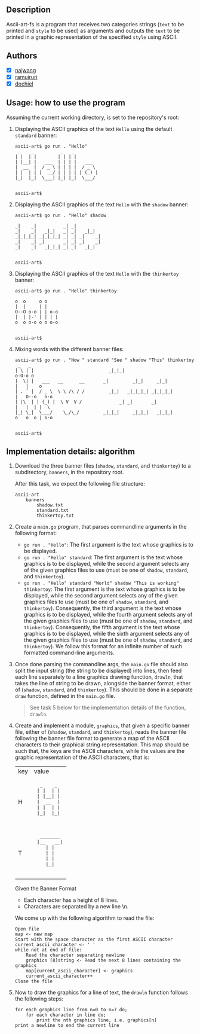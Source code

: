 ## Description

Ascii-art-fs is a program that receives two categories strings (`text` to be printed and `style` to be used) as arguments and outputs the `text` to be printed in a graphic representation of the specified `style` using ASCII.

## Authors

- [x] [najwang](https://learn.zone01kisumu.ke/git/najwang)
- [x] [ramuiruri](https://learn.zone01kisumu.ke/git/ramuiruri)
- [x] [dochiel](https://learn.zone01kisumu.ke/git/dochiel)

## Usage: how to use the program

Assuming the current working directory, is set to the repository's root:

1. Displaying the ASCII graphics of the text `Hello` using the default `standard` banner:
   
   ```shell
   ascii-art$ go run . "Hello"
    _    _          _   _          
   | |  | |        | | | |         
   | |__| |   ___  | | | |   ___   
   |  __  |  / _ \ | | | |  / _ \  
   | |  | | |  __/ | | | | | (_) | 
   |_|  |_|  \___| |_| |_|  \___/  
                                   
                                   
   ascii-art$
   ```

2. Displaying the ASCII graphics of the text `Hello` with the `shadow` banner:
   
   ```shell
   ascii-art$ go run . "Hello" shadow
                                    
   _|    _|          _| _|          
   _|    _|   _|_|   _| _|   _|_|   
   _|_|_|_| _|_|_|_| _| _| _|    _| 
   _|    _| _|       _| _| _|    _| 
   _|    _|   _|_|_| _| _|   _|_|   
                                    
                                    
   ascii-art$
   ```

3. Displaying the ASCII graphics of the text `Hello` with the `thinkertoy` banner:
   
   ```shell
   ascii-art$ go run . "Hello" thinkertoy
                    
   o  o     o o     
   |  |     | |     
   O--O o-o | | o-o 
   |  | |-' | | | | 
   o  o o-o o o o-o 
                    
                    
   ascii-art$
   ```

4. Mixing words with the different banner files:
   
   ```shell
   ascii-art$ go run . "Now " standard "See " shadow "This" thinkertoy 
    _   _                                                                             
   | \ | |                            _|_|_|                         o-O-o o          
   |  \| |   ___   __      __       _|         _|_|     _|_|           |   |    o     
   | . ` |  / _ \  \ \ /\ / /         _|_|   _|_|_|_| _|_|_|_|         |   O--o   o-o 
   | |\  | | (_) |  \ V  V /              _| _|       _|               |   |  | |  \  
   |_| \_|  \___/    \_/\_/         _|_|_|     _|_|_|   _|_|_|         o   o  o | o-o 
                                                                                      
                                                                                      
   ascii-art$ 
   ```

## Implementation details: algorithm

1. Download the three banner files (`shadow`, `standard`, and `thinkertoy`) to a subdirectory, `banners`, in the repository root.

   After this task, we expect the following file structure:
    ```text
    ascii-art
        banners
            shadow.txt
            standard.txt
            thinkertoy.txt
    ```

2. Create a `main.go` program, that parses commandline arguments in the following format:

    - `go run . "Hello"`: The first argument is the text whose graphics is to be displayed.
    - `go run . "Hello" standard`: The first argument is the text whose graphics is to be displayed, while the second argument selects any of the given graphics files to use (must be one of `shadow`, `standard`, and `thinkertoy`).
    - `go run . "Hello" standard "World" shadow "This is working" thinkertoy`: The first argument is the text whose graphics is to be displayed, while the second argument selects any of the given graphics files to use (must be one of `shadow`, `standard`, and `thinkertoy`). Consequently, the third argument is the text whose graphics is to be displayed, while the fourth argument selects any of the given graphics files to use (must be one of `shadow`, `standard`, and `thinkertoy`). Consequently, the fifth argument is the text whose graphics is to be displayed, while the sixth argument selects any of the given graphics files to use (must be one of `shadow`, `standard`, and `thinkertoy`). We follow this format for an infinite number of such formatted command-line arguments.

3. Once done parsing the commandline args, the `main.go` file should also split the input string (the string to be displayed) into lines, then feed each line separately to a line graphics drawing function, `drawln`, that takes the line of string to be drawn, alongside the banner format, either of (`shadow`, `standard`, and `thinkertoy`). This should be done in a separate `draw` function, defined in the `main.go` file.

   > See task 5 below for the implementation details of the function, `drawln`.

4. Create and implement a module, `graphics`, that given a specific banner file, either of (`shadow`, `standard`, and `thinkertoy`), reads the banner file following the banner file format to generate a map of the ASCII characters to their graphical string representation. This map should be such that, the keys are the ASCII characters, while the values are the graphic representation of the ASCII characters, that is:

    <table>
    <tr>
    <td>key</td>
    <td>value</td>
    </tr>

    <tr>
    <td>H</td>
    <td>
    <pre>
     _    _  
    | |  | |
    | |__| |
    |  __  |
    | |  | |
    |_|  |_|
    </pre>
    </td>
    </tr>

    <tr>
    <td>T</td>
    <td>
    <pre>
     _______ 
    |__   __|
       | |   
       | |   
       | |   
       |_|   
    </pre>
    </td>

    </tr>
    </table>

   Given the Banner Format
    - Each character has a height of 8 lines.
    - Characters are separated by a new line \n.

   We come up with the following algorithm to read the file:

    ```text
    Open file
    map <- new map
    Start with the space character as the first ASCII character
    current_ascii_character <- ' ' 
    while not at end of file:
        Read the character separating newline
        graphics [8]string <- Read the next 8 lines containing the graphics
        map[current_ascii_character] <- graphics
        current_ascii_character++
    Close the file
    ```

5. Now to draw the graphics for a line of text, the `drawln` function follows the following steps:

    ```text
   for each graphics line from n=0 to n=7 do;
        for each character in line do;
            print the nth graphics line, i.e. graphics[n]
   print a newline to end the current line
    ```
   


